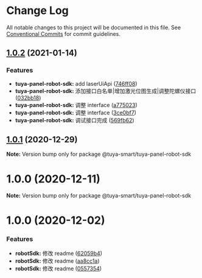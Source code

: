 # Change Log

All notable changes to this project will be documented in this file.
See [Conventional Commits](https://conventionalcommits.org) for commit guidelines.

## [1.0.2](https://github.com/tuya/tuya-panel-sdk/compare/@tuya-smart/tuya-panel-robot-sdk@1.0.1...@tuya-smart/tuya-panel-robot-sdk@1.0.2) (2021-01-14)

### Features

- **tuya-panel-robot-sdk:** add laserUiApi ([746ff08](https://github.com/tuya/tuya-panel-sdk/commit/746ff089543ca00e5a054f94512991b20b9c3744))
- **tuya-panel-robot-sdk:** 添加接口白名单|增加激光位图生成|调整陀螺仪接口 ([032bb18](https://github.com/tuya/tuya-panel-sdk/commit/032bb1870231c9ad7c2945412f45028e93ba8ec4))
- **tuya-panel-robot-sdk:** 调整 interface ([a775023](https://github.com/tuya/tuya-panel-sdk/commit/a775023878155dc8f40ebf53fec6d8b05b9cc1b2))
- **tuya-panel-robot-sdk:** 调整 interface ([3ce0bf7](https://github.com/tuya/tuya-panel-sdk/commit/3ce0bf706b54a4705a5de0b53fec4034ab99a1fa))
- **tuya-panel-robot-sdk:** 调试接口完成 ([569fb62](https://github.com/tuya/tuya-panel-sdk/commit/569fb62cf607ae87f78cdbef390c716197f83944))

## [1.0.1](https://github.com/tuya/tuya-panel-sdk/compare/@tuya-smart/tuya-panel-robot-sdk@1.0.0...@tuya-smart/tuya-panel-robot-sdk@1.0.1) (2020-12-29)

**Note:** Version bump only for package @tuya-smart/tuya-panel-robot-sdk

# 1.0.0 (2020-12-11)

**Note:** Version bump only for package @tuya-smart/tuya-panel-robot-sdk

# 1.0.0 (2020-12-02)

### Features

- **robotSdk:** 修改 readme ([62059b4](https://registry.code.tuya-inc.top/TuyaRN/tuya-native-elements/commits/62059b40c6a1b0dc0ad00029b478c44e96b42de4))
- **robotSdk:** 修改 readme ([aa8cc1a](https://registry.code.tuya-inc.top/TuyaRN/tuya-native-elements/commits/aa8cc1ae8a08912746e9eb7957f895b03c41e1d7))
- **robotSdk:** 修改 readme ([0557354](https://registry.code.tuya-inc.top/TuyaRN/tuya-native-elements/commits/05573540719194011d6cc9f10f9f7d3e093474ce))
